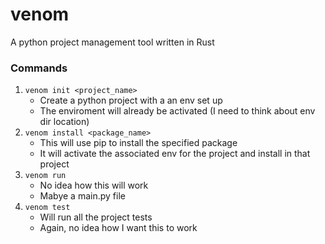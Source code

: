 # venom
A python project management tool written in Rust


### Commands
1. `venom init <project_name>`
    - Create a python project with a an env set up
    - The enviroment will already be activated (I need to think about env dir location)
2. `venom install <package_name>`
    - This will use pip to install the specified package
    - It will activate the associated env for the project and install in that project
3. `venom run`
    - No idea how this will work
    - Mabye a main.py file
4. `venom test`
    - Will run all the project tests
    - Again, no idea how I want this to work
